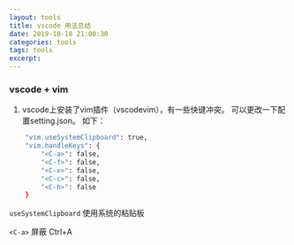 ```yaml
---
layout: tools
title: vscode 用法总结
date: 2019-10-18 21:00:30
categories: tools
tags: tools
excerpt: 
---
```


### vscode + vim

1. vscode上安装了vim插件（vscodevim），有一些快键冲突。 可以更改一下配置setting.json。 如下： 

```sh 
    "vim.useSystemClipboard": true,
    "vim.handleKeys": {
        "<C-a>": false,
        "<C-f>": false,
        "<C-x>": false,
        "<C-c>": false,
        "<C-h>": false
    }
```

`useSystemClipboard`  使用系统的粘贴板

`<C-a>` 屏蔽 Ctrl+A
